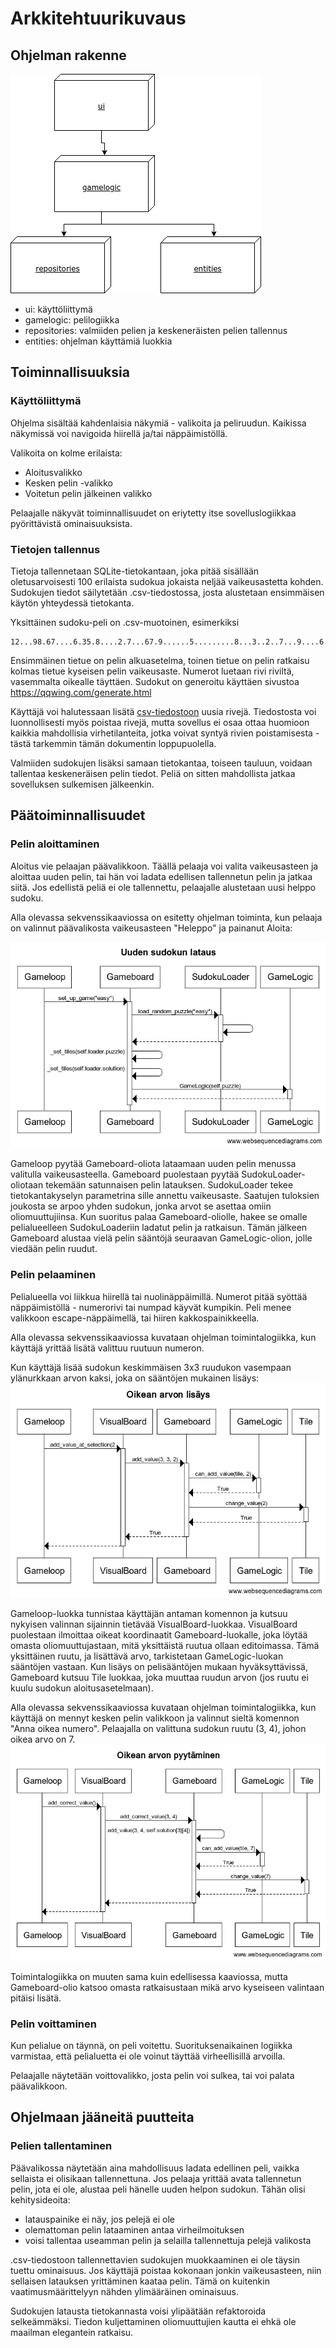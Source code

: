 # Arkkitehtuurikuvaus

## Ohjelman rakenne

![Package_structure](./pictures/packages.png)

- ui: käyttöliittymä
- gamelogic: pelilogiikka
- repositories: valmiiden pelien ja keskeneräisten pelien tallennus
- entities: ohjelman käyttämiä luokkia

## Toiminnallisuuksia

### Käyttöliittymä

Ohjelma sisältää kahdenlaisia näkymiä - valikoita ja peliruudun. Kaikissa näkymissä voi navigoida hiirellä ja/tai näppäimistöllä.

Valikoita on kolme erilaista:
- Aloitusvalikko
- Kesken pelin -valikko
- Voitetun pelin jälkeinen valikko

Pelaajalle näkyvät toiminnallisuudet on eriytetty itse sovelluslogiikkaa pyörittävistä ominaisuuksista.

### Tietojen tallennus

Tietoja tallennetaan SQLite-tietokantaan, joka pitää sisällään oletusarvoisesti 100 erilaista sudokua jokaista neljää vaikeusastetta kohden. Sudokujen tiedot säilytetään .csv-tiedostossa, josta alustetaan ensimmäisen käytön yhteydessä tietokanta.

Yksittäinen sudoku-peli on .csv-muotoinen, esimerkiksi
```
12...98.67....6.35.8....2.7...67.9......5.........8...3..2..7...9....6.8.....1...,125739846749826135683514297512673984978452361436198572364285719291347658857961423,easy
```
Ensimmäinen tietue on pelin alkuasetelma, toinen tietue on pelin ratkaisu kolmas tietue kyseisen pelin vaikeusaste. Numerot luetaan rivi riviltä, vasemmalta oikealle täyttäen. Sudokut on generoitu käyttäen sivustoa https://qqwing.com/generate.html

Käyttäjä voi halutessaan lisätä [csv-tiedostoon](../src/data/sudokus.csv) uusia rivejä. Tiedostosta voi luonnollisesti myös poistaa rivejä, mutta sovellus ei osaa ottaa huomioon kaikkia mahdollisia virhetilanteita, jotka voivat syntyä rivien poistamisesta - tästä tarkemmin tämän dokumentin loppupuolella.

Valmiiden sudokujen lisäksi samaan tietokantaa, toiseen tauluun, voidaan tallentaa keskeneräisen pelin tiedot. Peliä on sitten mahdollista jatkaa sovelluksen sulkemisen jälkeenkin.

## Päätoiminnallisuudet

### Pelin aloittaminen

Aloitus vie pelaajan päävalikkoon. Täällä pelaaja voi valita vaikeusasteen ja aloittaa uuden pelin, tai hän voi ladata edellisen tallennetun pelin ja jatkaa siitä. Jos edellistä peliä ei ole tallennettu, pelaajalle alustetaan uusi helppo sudoku.

Alla olevassa sekvenssikaaviossa on esitetty ohjelman toiminta, kun pelaaja on valinnut päävalikosta vaikeusasteen "Heleppo" ja painanut Aloita:

![load_new_game](./pictures/sequence_load_new.png)

Gameloop pyytää Gameboard-oliota lataamaan uuden pelin menussa valitulla vaikeusasteella. Gameboard puolestaan pyytää SudokuLoader-oliotaan tekemään satunnaisen pelin latauksen. SudokuLoader tekee tietokantakyselyn parametrina sille annettu vaikeusaste. Saatujen tuloksien joukosta se arpoo yhden sudokun, jonka arvot se asettaa omiin oliomuuttujiinsa. Kun suoritus palaa Gameboard-oliolle, hakee se omalle pelialueelleen SudokuLoaderiin ladatut pelin ja ratkaisun. Tämän jälkeen Gameboard alustaa vielä pelin sääntöjä seuraavan GameLogic-olion, jolle viedään pelin ruudut.

### Pelin pelaaminen

Pelialueella voi liikkua hiirellä tai nuolinäppäimillä. Numerot pitää syöttää näppäimistöllä - numerorivi tai numpad käyvät kumpikin. Peli menee valikkoon escape-näppäimellä, tai hiiren kakkospainikkeella.

Alla olevassa sekvenssikaaviossa kuvataan ohjelman toimintalogiikka, kun käyttäjä yrittää lisätä valittuu ruutuun numeron.

Kun käyttäjä lisää sudokun keskimmäisen 3x3 ruudukon vasempaan ylänurkkaan arvon kaksi, joka on sääntöjen mukainen lisäys:
![Add_correct_value](./pictures/sequence_correct_value.png)

Gameloop-luokka tunnistaa käyttäjän antaman komennon ja kutsuu nykyisen valinnan sijainnin tietävää VisualBoard-luokkaa. VisualBoard puolestaan ilmoittaa oikeat koordinaatit Gameboard-luokalle, joka löytää omasta oliomuuttujastaan, mitä yksittäistä ruutua ollaan editoimassa. Tämä yksittäinen ruutu, ja lisättävä arvo, tarkistetaan GameLogic-luokan sääntöjen vastaan. Kun lisäys on pelisääntöjen mukaan hyväksyttävissä, Gameboard kutsuu Tile luokkaa, joka muuttaa ruudun arvon (jos ruutu ei kuulu sudokun aloitusasetelmaan).

Alla olevassa sekvenssikaaviossa kuvataan ohjelman toimintalogiikka, kun käyttäjä on mennyt kesken pelin valikkoon ja valinnut sieltä komennon "Anna oikea numero". Pelaajalla on valittuna sudokun ruutu (3, 4), johon oikea arvo on 7.
![Request_correct_value](./pictures/sequence_request_correct_value.png)

Toimintalogiikka on muuten sama kuin edellisessa kaaviossa, mutta Gameboard-olio katsoo omasta ratkaisustaan mikä arvo kyseiseen valintaan pitäisi lisätä.

### Pelin voittaminen

Kun pelialue on täynnä, on peli voitettu. Suorituksenaikainen logiikka varmistaa, että pelialuetta ei ole voinut täyttää virheellisillä arvoilla.

Pelaajalle näytetään voittovalikko, josta pelin voi sulkea, tai voi palata päävalikkoon.

## Ohjelmaan jääneitä puutteita

### Pelien tallentaminen

Päävalikossa näytetään aina mahdollisuus ladata edellinen peli, vaikka sellaista ei olisikaan tallennettuna. Jos pelaaja yrittää avata tallennetun pelin, jota ei ole, alustaa peli hänelle uuden helpon sudokun. Tähän olisi kehitysideoita:
- latauspainike ei näy, jos pelejä ei ole
- olemattoman pelin lataaminen antaa virheilmoituksen
- voisi tallentaa useamman pelin ja selailla tallennettuja pelejä valikosta

.csv-tiedostoon tallennettavien sudokujen muokkaaminen ei ole täysin tuettu ominaisuus. Jos käyttäjä poistaa kokonaan jonkin vaikeusasteen, niin sellaisen latauksen yrittäminen kaataa pelin. Tämä on kuitenkin vaatimusmäärittelyyn nähden ylimääräinen ominaisuus.

Sudokujen latausta tietokannasta voisi ylipäätään refaktoroida selkeämmäksi. Tiedon kuljettaminen oliomuuttujien kautta ei ehkä ole maailman elegantein ratkaisu.

